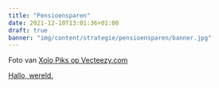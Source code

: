 ```yaml
---
title: "Pensioensparen"
date: 2021-12-10T13:01:36+01:00
draft: true
banner: "img/content/strategie/pensioensparen/banner.jpg"
---
```


<span class = "image-attribution">
Foto van <a href="https://www.vecteezy.com/vector-art/288040-little-kid-boy-watering-a-plant"> Xolo Piks op Vecteezy.com
</span>

Hallo, wereld.